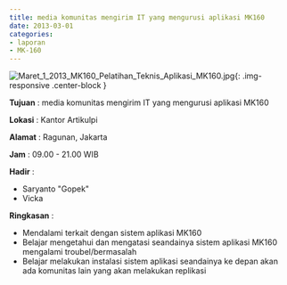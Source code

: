 ```yaml
---
title: media komunitas mengirim IT yang mengurusi aplikasi MK160
date: 2013-03-01
categories:
- laporan
- MK-160
---
```


![Maret_1_2013_MK160_Pelatihan_Teknis_Aplikasi_MK160.jpg](/uploads/Maret_1_2013_MK160_Pelatihan_Teknis_Aplikasi_MK160.jpg){: .img-responsive .center-block }

**Tujuan** : media komunitas mengirim IT yang mengurusi aplikasi MK160

**Lokasi** : Kantor Artikulpi 

**Alamat** : Ragunan, Jakarta 

**Jam** : 09.00 - 21.00 WIB 

**Hadir** :
* Saryanto "Gopek"
* Vicka

**Ringkasan** :
* Mendalami terkait dengan sistem aplikasi MK160
* Belajar mengetahui dan mengatasi seandainya sistem aplikasi MK160 mengalami troubel/bermasalah
* Belajar melakukan instalasi sistem aplikasi seandainya ke depan akan ada komunitas lain yang akan melakukan replikasi

